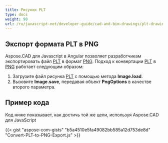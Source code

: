```yaml
---
title: Рисунки PLT
type: docs
weight: 90
url: /ru/javascript-net/developer-guide/cad-and-bim-drawings/plt-drawings/
---
```


## **Экспорт формата PLT в PNG**

Aspose.CAD для Javascript в Angular позволяет разработчикам экспортировать файл [PLT](https://docs.fileformat.com/cad/plt/) в формат [PNG](https://docs.fileformat.com/image/png/).
Подход к конвертации [PLT](https://docs.fileformat.com/cad/plt/) в [PNG](https://docs.fileformat.com/image/png/) работает следующим образом:

1. Загрузите файл рисунка [PLT](https://docs.fileformat.com/cad/plt/) с помощью метода **Image.load**.
1. Вызовите **Image.save**, передавая объект **PngOptions** в качестве второго параметра.

## Пример кода

Код ниже показывает, как достичь той же цели, используя Aspose.CAD для JavaScript

{{< gist "aspose-com-gists" "b5a4510e5fa49082bb585a12d753de8d" "Convert-PLT-to-PNG-Export.js" >}}
